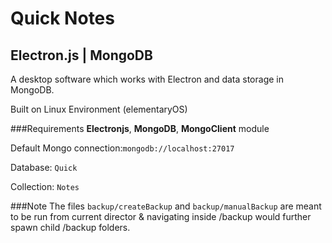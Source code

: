 Quick Notes
=
## Electron.js | MongoDB

A desktop software which works with Electron and data storage in MongoDB.

Built on Linux Environment (elementaryOS)

###Requirements
**Electronjs**, **MongoDB**, **MongoClient** module

Default Mongo connection:`mongodb://localhost:27017`

Database: `Quick`

Collection: `Notes`

###Note
The files `backup/createBackup` and `backup/manualBackup` are meant to be run from current director & navigating inside /backup would further spawn child /backup folders.